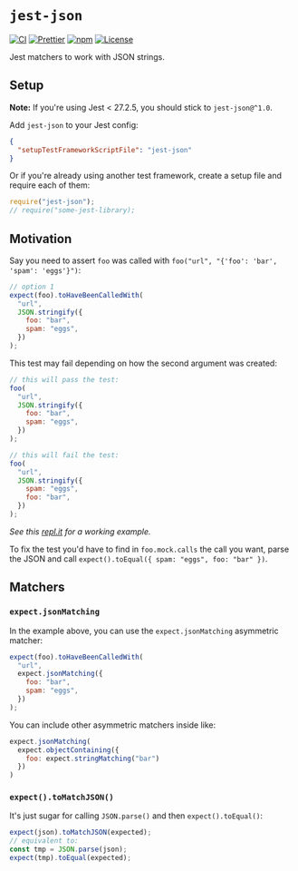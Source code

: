 # `jest-json`

[![CI](https://img.shields.io/github/workflow/status/duailibe/jest-json/CI.svg)](https://github.com/duailibe/jest-json/actions/workflows/ci.yaml)
[![Prettier](https://img.shields.io/badge/code_style-prettier-ff69b4.svg)](https://github.com/prettier/prettier)
[![npm](https://img.shields.io/npm/v/jest-json.svg)](https://npmjs.org/jest-json)
[![License](https://img.shields.io/badge/license-MIT-blue.svg)](LICENSE)

Jest matchers to work with JSON strings.

## Setup

**Note:** If you're using Jest < 27.2.5, you should stick to `jest-json@^1.0`.

Add `jest-json` to your Jest config:

```json
{
  "setupTestFrameworkScriptFile": "jest-json"
}
```

Or if you're already using another test framework, create a setup file and require each of them:

```js
require("jest-json");
// require("some-jest-library);
```

## Motivation

Say you need to assert `foo` was called with `foo("url", "{'foo': 'bar', 'spam': 'eggs'}")`:

```js
// option 1
expect(foo).toHaveBeenCalledWith(
  "url",
  JSON.stringify({
    foo: "bar",
    spam: "eggs",
  })
);
```

This test may fail depending on how the second argument was created:

```js
// this will pass the test:
foo(
  "url",
  JSON.stringify({
    foo: "bar",
    spam: "eggs",
  })
);

// this will fail the test:
foo(
  "url",
  JSON.stringify({
    spam: "eggs",
    foo: "bar",
  })
);
```

_See this [repl.it](https://repl.it/@duailibe/jest-json-example) for a working example._

To fix the test you'd have to find in `foo.mock.calls` the call you want, parse the JSON and call `expect().toEqual({ spam: "eggs", foo: "bar" })`.

## Matchers

### `expect.jsonMatching`

In the example above, you can use the `expect.jsonMatching` asymmetric matcher:

```js
expect(foo).toHaveBeenCalledWith(
  "url",
  expect.jsonMatching({
    foo: "bar",
    spam: "eggs",
  })
);
```

You can include other asymmetric matchers inside like:

<!-- prettier-ignore -->
```js
expect.jsonMatching(
  expect.objectContaining({
    foo: expect.stringMatching("bar")
  })
)
```

### `expect().toMatchJSON()`

It's just sugar for calling `JSON.parse()` and then `expect().toEqual()`:

```js
expect(json).toMatchJSON(expected);
// equivalent to:
const tmp = JSON.parse(json);
expect(tmp).toEqual(expected);
```
